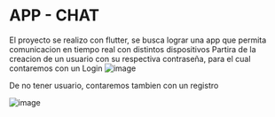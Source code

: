 # APP - CHAT
El proyecto se realizo con flutter, se busca lograr una app que permita comunicacion en tiempo real con distintos dispositivos
Partira de la creacion de un usuario con su respectiva contraseña, para el cual contaremos con un Login
![image](https://github.com/user-attachments/assets/530393c4-06ac-4815-8341-71379de4505b)



De no tener usuario, contaremos tambien con un registro


![image](https://github.com/user-attachments/assets/34bd409b-c68c-470f-aa9b-9626fd62369e)

